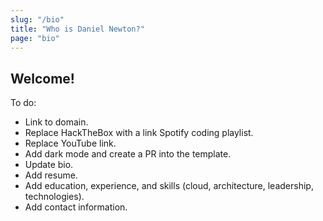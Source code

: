 ```yaml
---
slug: "/bio"
title: "Who is Daniel Newton?"
page: "bio"
---
```


## Welcome!
To do:
- Link to domain.
- Replace HackTheBox with a link Spotify coding playlist.
- Replace YouTube link.
- Add dark mode and create a PR into the template.
- Update bio.
- Add resume.
- Add education, experience, and skills (cloud, architecture, leadership, technologies).
- Add contact information.
